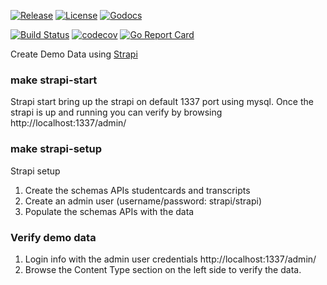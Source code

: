
[![Release](https://img.shields.io/github/release/trustbloc/edge-store.svg?style=flat-square)](https://github.com/trustbloc/edge-store/releases/latest)
[![License](https://img.shields.io/badge/License-Apache%202.0-blue.svg)](https://raw.githubusercontent.com/trustbloc/edge-store/master/LICENSE)
[![Godocs](https://img.shields.io/badge/godoc-reference-blue.svg)](https://godoc.org/github.com/trustbloc/edge-store)

[![Build Status](https://dev.azure.com/trustbloc/edge/_apis/build/status/trustbloc.edge-store?branchName=master)](https://dev.azure.com/trustbloc/edge/_build/latest?definitionId=27&branchName=master)
[![codecov](https://codecov.io/gh/trustbloc/edge-store/branch/master/graph/badge.svg)](https://codecov.io/gh/trustbloc/edge-store)
[![Go Report Card](https://goreportcard.com/badge/github.com/trustbloc/edge-store)](https://goreportcard.com/report/github.com/trustbloc/edge-store)



Create Demo Data using [Strapi](https://strapi.io/)
### make strapi-start 
Strapi start bring up the strapi on default 1337 port using mysql. 
Once the strapi is up and running you can verify by browsing http://localhost:1337/admin/

### make strapi-setup
Strapi setup 
1. Create the schemas APIs studentcards and transcripts 
2. Create an admin user (username/password: strapi/strapi)
3. Populate the schemas APIs with the data

### Verify demo data 
1. Login info with the admin user credentials http://localhost:1337/admin/
2. Browse the Content Type section on the left side to verify the data. 
